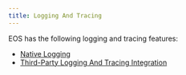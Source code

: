```yaml
---
title: Logging And Tracing
---
```


EOS has the following logging and tracing features:

* [Native Logging](10_native-logging.md)
* [Third-Party Logging And Tracing Integration](20_third-party-logging/index.md)
